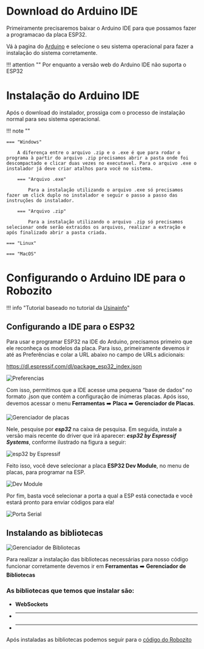 # Download do Arduino IDE

Primeiramente precisaremos baixar o Arduino IDE para que possamos fazer a programacao da placa ESP32.

Vá à pagina do [Arduino](https://www.arduino.cc/en/software) e selecione o seu sistema operacional para fazer a instalação do sistema corretamente. 

!!! attention "" 
    Por enquanto a versão web do Arduino IDE não suporta o ESP32

# Instalação do Arduino IDE

Após o download do instalador, prossiga com o processo de instalação normal para seu sistema operacional.

!!! note ""

    === "Windows" 
        
        A diferença entre o arquivo .zip e o .exe é que para rodar o programa à partir do arquivo .zip precisamos abrir a pasta onde foi descompactado e clicar duas vezes no executavel. Para o arquivo .exe o instalador já deve criar atalhos para você no sistema.
        
        === "Arquivo .exe"
            
            Para a instalação utilizando o arquivo .exe só precisamos fazer um click duplo no instalador e seguir o passo a passo das instruções do instalador.
            
        === "Arquivo .zip"

            Para a instalação utilizando o arquivo .zip só precisamos selecionar onde serão extraidos os arquivos, realizar a extração e após finalizado abrir a pasta criada.
            
    === "Linux"    
    
    === "MacOS"
    

# Configurando o Arduino IDE para o Robozito

!!! info "Tutorial baseado no tutorial da [Usinainfo](https://www.usinainfo.com.br/blog/programar-esp32-com-a-ide-arduino-tutorial-completo/)"

## Configurando a IDE para o ESP32

Para usar e programar ESP32 na IDE do Arduino, precisamos primeiro que ele reconheça os modelos da placa. Para isso, primeiramente devemos ir até as Preferências e colar a URL abaixo no campo de URLs adicionais:

https://dl.espressif.com/dl/package_esp32_index.json

![Preferencias](https://dummyimage.com/600x400/eee/aaa)

Com isso, permitimos que a IDE acesse uma pequena “base de dados” no formato .json que contém a configuração de inúmeras placas. Após isso, devemos acessar o menu **Ferramentas** :arrow_right: **Placa**  :arrow_right: **Gerenciador de Placas**.

![Gerenciador de placas](https://dummyimage.com/600x400/eee/aaa) 

Nele, pesquise por ***esp32*** na caixa de pesquisa. Em seguida, instale a versão mais recente do driver que irá aparecer: ***esp32 by Espressif Systems***, conforme ilustrado na figura a seguir:

![esp32 by Espressif](https://dummyimage.com/600x400/eee/aaa)

Feito isso, você deve selecionar a placa **ESP32 Dev Module**, no menu de placas, para programar na ESP.

![Dev Module](https://dummyimage.com/600x400/eee/aaa)

Por fim, basta você selecionar a porta a qual a ESP está conectada e você estará pronto para enviar códigos para ela!

![Porta Serial](https://dummyimage.com/600x400/eee/aaa)

## Instalando as bibliotecas

![Gerenciador de Bibliotecas](https://dummyimage.com/600x400/eee/aaa)

Para realizar a instalação das bibliotecas necessárias para nosso código funcionar corretamente devemos ir em **Ferramentas** :arrow_right: **Gerenciador de Bibliotecas**

### As bibliotecas que temos que instalar são:

  - **WebSockets**
  - ** **
  - ** ** 

Após instaladas as bibliotecas podemos seguir para o [código do Robozito](/programacao/oCodigo/)
